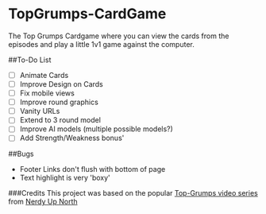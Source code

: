 # TopGrumps-CardGame
The Top Grumps Cardgame where you can view the cards from the episodes and play a little 1v1 game against the computer. 

##To-Do List
- [ ] Animate Cards
- [ ] Improve Design on Cards
- [ ] Fix mobile views
- [ ] Improve round graphics
- [ ] Vanity URLs
- [ ] Extend to 3 round model
- [ ] Improve AI models (multiple possible models?) 
- [ ] Add Strength/Weakness bonus'

##Bugs
* Footer Links don't flush with bottom of page
* Text highlight is very 'boxy'

###Credits
This project was based on the popular [Top-Grumps video series](https://www.youtube.com/playlist?list=PLZGK23V2wY4Ycb566A6yMReMcs_lqMBzW) from [Nerdy Up North](https://www.youtube.com/@NerdyUpNorth)
